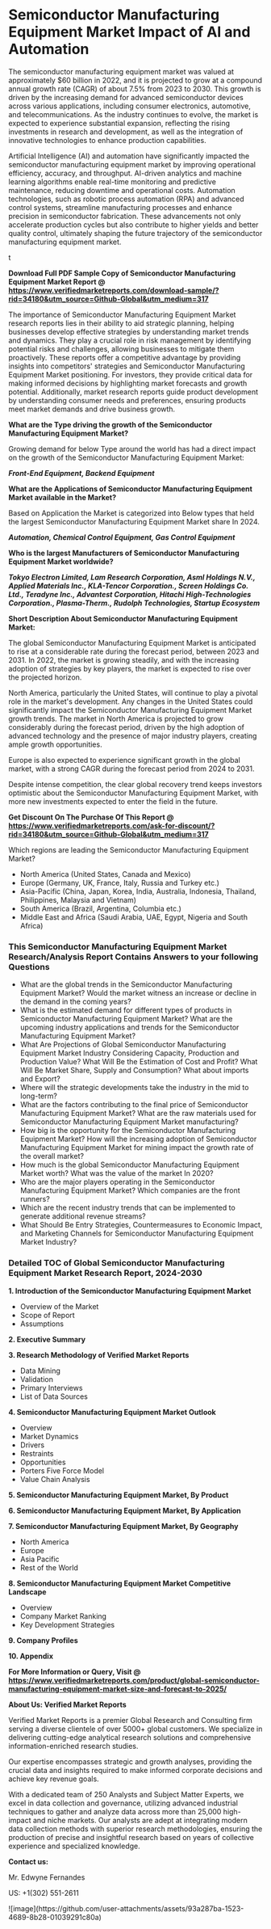 <h1>Semiconductor Manufacturing Equipment Market Impact of AI and Automation</h1><p>The semiconductor manufacturing equipment market was valued at approximately $60 billion in 2022, and it is projected to grow at a compound annual growth rate (CAGR) of about 7.5% from 2023 to 2030. This growth is driven by the increasing demand for advanced semiconductor devices across various applications, including consumer electronics, automotive, and telecommunications. As the industry continues to evolve, the market is expected to experience substantial expansion, reflecting the rising investments in research and development, as well as the integration of innovative technologies to enhance production capabilities.</p><p>Artificial Intelligence (AI) and automation have significantly impacted the semiconductor manufacturing equipment market by improving operational efficiency, accuracy, and throughput. AI-driven analytics and machine learning algorithms enable real-time monitoring and predictive maintenance, reducing downtime and operational costs. Automation technologies, such as robotic process automation (RPA) and advanced control systems, streamline manufacturing processes and enhance precision in semiconductor fabrication. These advancements not only accelerate production cycles but also contribute to higher yields and better quality control, ultimately shaping the future trajectory of the semiconductor manufacturing equipment market.</p>t</p><p id="" class=""><strong>Download Full PDF Sample Copy of Semiconductor Manufacturing Equipment Market Report @ <a href="https://www.verifiedmarketreports.com/download-sample/?rid=34180&utm_source=Github-Global&utm_medium=317" target="_blank">https://www.verifiedmarketreports.com/download-sample/?rid=34180&utm_source=Github-Global&utm_medium=317</a></strong></p><p>The importance of&nbsp;Semiconductor Manufacturing Equipment Market research reports lies in their ability to aid strategic planning, helping businesses develop effective strategies by understanding market trends and dynamics. They play a crucial role in risk management by identifying potential risks and challenges, allowing businesses to mitigate them proactively. These reports offer a competitive advantage by providing insights into competitors' strategies and Semiconductor Manufacturing Equipment Market positioning. For investors, they provide critical data for making informed decisions by highlighting market forecasts and growth potential. Additionally, market research reports guide product development by understanding consumer needs and preferences, ensuring products meet market demands and drive business growth.</p><p><strong>What are the&nbsp;Type driving the growth of the Semiconductor Manufacturing Equipment Market?</strong></p><p id="" class="">Growing demand for below Type around the world has had a direct impact on the growth of the Semiconductor Manufacturing Equipment Market:</p><em><strong>Front-End Equipment, Backend Equipment</strong></em></p><strong>What are the&nbsp;Applications&nbsp;of Semiconductor Manufacturing Equipment Market available in the Market?</strong></p><p id="" class="">Based on Application the Market is categorized into Below types that held the largest Semiconductor Manufacturing Equipment Market share In 2024.</p><em><strong>Automation, Chemical Control Equipment, Gas Control Equipment</strong></em></p><strong>Who is the largest Manufacturers of Semiconductor Manufacturing Equipment Market worldwide?</strong></p><p><em><strong>Tokyo Electron Limited, Lam Research Corporation, Asml Holdings N.V., Applied Materials Inc., KLA-Tencor Corporation., Screen Holdings Co. Ltd., Teradyne Inc., Advantest Corporation, Hitachi High-Technologies Corporation., Plasma-Therm., Rudolph Technologies, Startup Ecosystem</strong></em></p><p id="" class=""><strong>Short Description About Semiconductor Manufacturing Equipment Market:</strong></p><p>The global Semiconductor Manufacturing Equipment Market is anticipated to rise at a considerable rate during the forecast period, between 2023 and 2031. In 2022, the market is growing steadily, and with the increasing adoption of strategies by key players, the market is expected to rise over the projected horizon.</p><p>North America, particularly the United States, will continue to play a pivotal role in the market's development. Any changes in the United States could significantly impact the Semiconductor Manufacturing Equipment Market growth trends. The market in North America is projected to grow considerably during the forecast period, driven by the high adoption of advanced technology and the presence of major industry players, creating ample growth opportunities.</p><p>Europe is also expected to experience significant growth in the global market, with a strong CAGR during the forecast period from 2024 to 2031.</p><p>Despite intense competition, the clear global recovery trend keeps investors optimistic about the Semiconductor Manufacturing Equipment Market, with more new investments expected to enter the field in the future.</p><p id="" class=""><strong>Get Discount On The Purchase Of This Report @ <a href="https://www.verifiedmarketreports.com/ask-for-discount/?rid=34180&utm_source=Github-Global&utm_medium=317" target="_blank">https://www.verifiedmarketreports.com/ask-for-discount/?rid=34180&utm_source=Github-Global&utm_medium=317</a></strong></p>Which regions are leading the Semiconductor Manufacturing Equipment Market?</p><ul><li>North America (United States, Canada and Mexico)</li><li>Europe (Germany, UK, France, Italy, Russia and Turkey etc.)</li><li>Asia-Pacific (China, Japan, Korea, India, Australia, Indonesia, Thailand, Philippines, Malaysia and Vietnam)</li><li>South America (Brazil, Argentina, Columbia etc.)</li><li>Middle East and Africa (Saudi Arabia, UAE, Egypt, Nigeria and South Africa)</li></ul><h3 id="" class="">This Semiconductor Manufacturing Equipment Market Research/Analysis Report Contains Answers to your following Questions</h3><ul><li>What are the global trends in the Semiconductor Manufacturing Equipment Market? Would the market witness an increase or decline in the demand in the coming years?</li><li>What is the estimated demand for different types of products in Semiconductor Manufacturing Equipment Market? What are the upcoming industry applications and trends for the Semiconductor Manufacturing Equipment Market?</li><li>What Are Projections of Global Semiconductor Manufacturing Equipment Market Industry Considering Capacity, Production and Production Value? What Will Be the Estimation of Cost and Profit? What Will Be Market Share, Supply and Consumption? What about imports and Export?</li><li>Where will the strategic developments take the industry in the mid to long-term?</li><li>What are the factors contributing to the final price of Semiconductor Manufacturing Equipment Market? What are the raw materials used for Semiconductor Manufacturing Equipment Market manufacturing?</li><li>How big is the opportunity for the Semiconductor Manufacturing Equipment Market? How will the increasing adoption of Semiconductor Manufacturing Equipment Market for mining impact the growth rate of the overall market?</li><li>How much is the global Semiconductor Manufacturing Equipment Market worth? What was the value of the market In 2020?</li><li>Who are the major players operating in the Semiconductor Manufacturing Equipment Market? Which companies are the front runners?</li><li>Which are the recent industry trends that can be implemented to generate additional revenue streams?</li><li>What Should Be Entry Strategies, Countermeasures to Economic Impact, and Marketing Channels for Semiconductor Manufacturing Equipment Market Industry?</li></ul><h3 id="" class="">Detailed TOC of Global Semiconductor Manufacturing Equipment Market Research Report, 2024-2030</h3><p id="" class=""><strong>1. Introduction of the Semiconductor Manufacturing Equipment Market</strong></p><ul><li>Overview of the Market</li><li>Scope of Report</li><li>Assumptions</li></ul><p id="" class=""><strong>2. Executive Summary</strong></p><p id="" class=""><strong>3. Research Methodology of Verified Market Reports</strong></p><ul><li>Data Mining</li><li>Validation</li><li>Primary Interviews</li><li>List of Data Sources</li></ul><p id="" class=""><strong>4. Semiconductor Manufacturing Equipment Market Outlook</strong></p><ul><li>Overview</li><li>Market Dynamics</li><li>Drivers</li><li>Restraints</li><li>Opportunities</li><li>Porters Five Force Model</li><li>Value Chain Analysis</li></ul><p id="" class=""><strong>5. Semiconductor Manufacturing Equipment Market, By Product</strong></p><p id="" class=""><strong>6. Semiconductor Manufacturing Equipment Market, By Application</strong></p><p id="" class=""><strong>7. Semiconductor Manufacturing Equipment Market, By Geography</strong></p><ul><li>North America</li><li>Europe</li><li>Asia Pacific</li><li>Rest of the World</li></ul><p id="" class=""><strong>8. Semiconductor Manufacturing Equipment Market Competitive Landscape</strong></p><ul><li>Overview</li><li>Company Market Ranking</li><li>Key Development Strategies</li></ul><p id="" class=""><strong>9. Company Profiles</strong></p><p id="" class=""><strong>10. Appendix</strong></p><p id="" class=""><strong>For More Information or Query, Visit @ <a href="https://www.verifiedmarketreports.com/product/global-semiconductor-manufacturing-equipment-market-size-and-forecast-to-2025/" target="_blank">https://www.verifiedmarketreports.com/product/global-semiconductor-manufacturing-equipment-market-size-and-forecast-to-2025/</a></strong></p><p id="" class=""><strong>About Us: Verified Market Reports</strong></p><p id="" class="">Verified Market Reports is a premier Global Research and Consulting firm serving a diverse clientele of over 5000+ global customers. We specialize in delivering cutting-edge analytical research solutions and comprehensive information-enriched research studies.</p><p id="" class="">Our expertise encompasses strategic and growth analyses, providing the crucial data and insights required to make informed corporate decisions and achieve key revenue goals.</p><p id="" class="">With a dedicated team of 250 Analysts and Subject Matter Experts, we excel in data collection and governance, utilizing advanced industrial techniques to gather and analyze data across more than 25,000 high-impact and niche markets. Our analysts are adept at integrating modern data collection methods with superior research methodologies, ensuring the production of precise and insightful research based on years of collective experience and specialized knowledge.</p><p id="" class=""><strong>Contact us:</strong></p><p id="" class="">Mr. Edwyne Fernandes</p><p id="" class="">US: +1(302) 551-2611</p>
![image](https://github.com/user-attachments/assets/93a287ba-1523-4689-8b28-01039291c80a)
